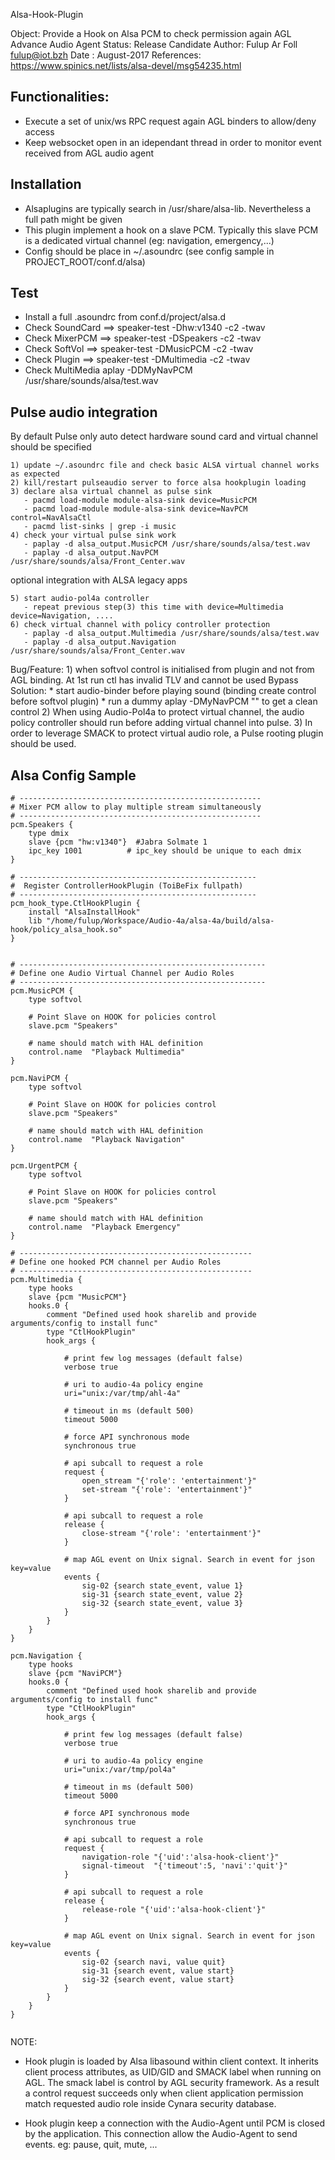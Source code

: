 Alsa-Hook-Plugin

Object: Provide a Hook on Alsa PCM to check permission again AGL Advance Audio Agent
Status: Release Candidate
Author: Fulup Ar Foll fulup@iot.bzh
Date  : August-2017
 References: https://www.spinics.net/lists/alsa-devel/msg54235.html


## Functionalities:
 - Execute a set of unix/ws RPC request again AGL binders to allow/deny access
 - Keep websocket open in an idependant thread in order to monitor event received from AGL audio agent

## Installation
 - Alsaplugins are typically search in /usr/share/alsa-lib. Nevertheless a full path might be given
 - This plugin implement a hook on a slave PCM. Typically this slave PCM is a dedicated virtual channel (eg: navigation, emergency,...)
 - Config should be place in ~/.asoundrc (see config sample in PROJECT_ROOT/conf.d/alsa)

## Test
 - Install a full .asoundrc from conf.d/project/alsa.d
 - Check SoundCard ==> speaker-test -Dhw:v1340   -c2 -twav
 - Check MixerPCM  ==> speaker-test -DSpeakers   -c2 -twav 
 - Check SoftVol   ==> speaker-test -DMusicPCM   -c2 -twav 
 - Check Plugin    ==> speaker-test -DMultimedia -c2 -twav
 - Check MultiMedia aplay -DDMyNavPCM /usr/share/sounds/alsa/test.wav


## Pulse audio integration

By default Pulse only auto detect hardware sound card and virtual channel should be specified

    1) update ~/.asoundrc file and check basic ALSA virtual channel works as expected
    2) kill/restart pulseaudio server to force alsa hookplugin loading
    3) declare alsa virtual channel as pulse sink
       - pacmd load-module module-alsa-sink device=MusicPCM
       - pacmd load-module module-alsa-sink device=NavPCM control=NavAlsaCtl
       - pacmd list-sinks | grep -i music
    4) check your virtual pulse sink work
       - paplay -d alsa_output.MusicPCM /usr/share/sounds/alsa/test.wav
       - paplay -d alsa_output.NavPCM /usr/share/sounds/alsa/Front_Center.wav

optional integration with ALSA legacy apps

    5) start audio-pol4a controller
       - repeat previous step(3) this time with device=Multimedia device=Navigation, ....
    6) check virtual channel with policy controller protection
       - paplay -d alsa_output.Multimedia /usr/share/sounds/alsa/test.wav
       - paplay -d alsa_output.Navigation /usr/share/sounds/alsa/Front_Center.wav


Bug/Feature: 
    1) when softvol control is initialised from plugin and not
       from AGL binding. At 1st run ctl has invalid TLV and cannot be used
       Bypass Solution: 
         * start audio-binder before playing sound (binding create control before softvol plugin)
         * run a dummy aplay -DMyNavPCM "" to get a clean control
    2) When using Audio-Pol4a to protect virtual channel, the audio policy controller should
       run before adding virtual channel into pulse.
    3) In order to leverage SMACK to protect virtual audio role, a Pulse rooting plugin should be used.


## Alsa Config Sample

```
# ------------------------------------------------------
# Mixer PCM allow to play multiple stream simultaneously
# ------------------------------------------------------
pcm.Speakers { 
    type dmix            
    slave {pcm "hw:v1340"}  #Jabra Solmate 1
    ipc_key 1001          # ipc_key should be unique to each dmix
} 

# -----------------------------------------------------
#  Register ControllerHookPlugin (ToiBeFix fullpath)
# -----------------------------------------------------
pcm_hook_type.CtlHookPlugin {
    install "AlsaInstallHook" 
    lib "/home/fulup/Workspace/Audio-4a/alsa-4a/build/alsa-hook/policy_alsa_hook.so"
}


# -------------------------------------------------------
# Define one Audio Virtual Channel per Audio Roles
# -------------------------------------------------------
pcm.MusicPCM {
    type softvol

    # Point Slave on HOOK for policies control
    slave.pcm "Speakers"

    # name should match with HAL definition
    control.name  "Playback Multimedia"
}

pcm.NaviPCM {
    type softvol

    # Point Slave on HOOK for policies control
    slave.pcm "Speakers"

    # name should match with HAL definition
    control.name  "Playback Navigation"
}

pcm.UrgentPCM {
    type softvol

    # Point Slave on HOOK for policies control
    slave.pcm "Speakers"

    # name should match with HAL definition
    control.name  "Playback Emergency"
}

# ----------------------------------------------------
# Define one hooked PCM channel per Audio Roles
# ----------------------------------------------------
pcm.Multimedia {
    type hooks
    slave {pcm "MusicPCM"}
    hooks.0 {
        comment "Defined used hook sharelib and provide arguments/config to install func"
        type "CtlHookPlugin"
        hook_args {

            # print few log messages (default false)
            verbose true 

            # uri to audio-4a policy engine
            uri="unix:/var/tmp/ahl-4a"

            # timeout in ms (default 500)
            timeout 5000

            # force API synchronous mode
            synchronous true

            # api subcall to request a role
            request {
                open_stream "{'role': 'entertainment'}"
                set-stream "{'role': 'entertainment'}"
            } 

            # api subcall to request a role
            release {
                close-stream "{'role': 'entertainment'}"
            } 
   
            # map AGL event on Unix signal. Search in event for json key=value
            events {   
                sig-02 {search state_event, value 1}
                sig-31 {search state_event, value 2}
                sig-32 {search state_event, value 3}
            }
        }
    }
}

pcm.Navigation {
    type hooks
    slave {pcm "NaviPCM"}
    hooks.0 {
        comment "Defined used hook sharelib and provide arguments/config to install func"
        type "CtlHookPlugin"
        hook_args {

            # print few log messages (default false)
            verbose true 

            # uri to audio-4a policy engine
            uri="unix:/var/tmp/pol4a"

            # timeout in ms (default 500)
            timeout 5000

            # force API synchronous mode
            synchronous true

            # api subcall to request a role
            request {
                navigation-role "{'uid':'alsa-hook-client'}"
                signal-timeout  "{'timeout':5, 'navi':'quit'}"
            } 

            # api subcall to request a role
            release {
                release-role "{'uid':'alsa-hook-client'}"
            } 
   
            # map AGL event on Unix signal. Search in event for json key=value
            events {   
                sig-02 {search navi, value quit}
                sig-31 {search event, value start}
                sig-32 {search event, value start}
            }
        }
    }
}


```

NOTE:

* Hook plugin is loaded by Alsa libasound within client context. It inherits client process attributes, as UID/GID and
SMACK label when running on AGL. The smack label is control by AGL security framework.
As a result a control request succeeds only when client application permission match requested audio role inside Cynara security database.

* Hook plugin keep a connection with the Audio-Agent until PCM is closed by the application. This connection allow the
Audio-Agent to send events. eg: pause, quit, mute, ...